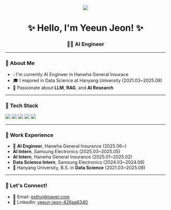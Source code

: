 <p align="center">
  <img src="https://capsule-render.vercel.app/api?type=blur&color=gradient&height=100&section=header&text=Welcome!&fontSize=70&fontColor=000000&animation=twinkling" />
</p>

<h1 align="center">✨ Hello, I'm Yeeun Jeon! ✨</h1>
<h3 align="center">🧑‍💻 AI Engineer </h3>

---

### 🐳 About Me
- 💡I'm currently AI Engineer in Hanwha General Insurace 
- 🎓 I majored in Data Science at Hanyang University (2021.03~2025.08)
- 🎨 Passionate about **LLM**, **RAG**, and **AI Research**

---

### 🧠 Tech Stack
<p>
<img src="https://img.shields.io/badge/Python-3776AB?style=for-the-badge&logo=python&logoColor=white"/>  
<img src="https://img.shields.io/badge/PyTorch-EE4C2C?style=for-the-badge&logo=pytorch&logoColor=white"/>  
<img src="https://img.shields.io/badge/TensorFlow-FF6F00?style=for-the-badge&logo=tensorflow&logoColor=white"/>  
<img src="https://img.shields.io/badge/GitHub-181717?style=for-the-badge&logo=github&logoColor=white"/>  
<img src="https://img.shields.io/badge/MySQL-4479A1?style=for-the-badge&logo=mysql&logoColor=white"/>
</p>

---

### 💼 Work Experience
- 🏢 **AI Engineer**, Hanwha General Insurance (2025.06~)
- **AI Intern**, Samsung Electronics (2025.03~2025.05)
- **AI Intern**, Hanwha General Insurance (2025.01~2025.02)
- **Data Science Intern**, Samsung Electronics (2024.03~2024.06)
- 🏫 Hanyang University, B.S. in **Data Science** (2021.03~2025.08)

---

### 🌷 Let's Connect!
- 📧 Email: esthyj@naver.com
- 🔗 LinkedIn: [yeeun-jeon-426aa6340](https://linkedin.com/in/yeeun-jeon-426aa6340)
